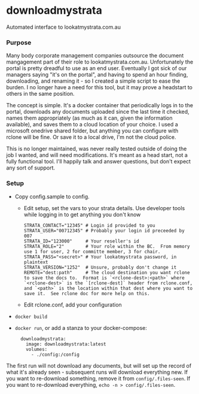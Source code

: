 # downloadmystrata
Automated interface to lookatmystrata.com.au

### Purpose
Many body corporate management companies outsource the document mangagement part of their role to lookatmystrata.com.au.
Unfortunately the portal is pretty dreadful to use as an end user.  Eventually I got sick of our managers saying "it's on the portal", and having to spend an hour finding, downloading, and renaming it - so I created a simple script to ease the burden.  I no longer have a need for this tool, but it may prove a headstart to others in the same position.

The concept is simple.  It's a docker container that periodically logs in to the portal, downloads any documents uploaded since the last time it checked, names them appropriately (as much as it can, given the information available), and saves them to a cloud location of your choice.  I used a microsoft onedrive shared folder, but anything you can configure with rclone will be fine.  Or save it to a local drive, I'm not the cloud police.

This is no longer maintained, was never really tested outside of doing the job I wanted, and will need modifications.  It's meant as a head start, not a fully functional tool.  I'll happily talk and answer questions, but don't expect any sort of support.


### Setup
- Copy config.sample to config.
  - Edit setup, set the vars to your strata details.  Use developer tools while logging in to get anything you don't know
  
        STRATA_CONTACT="12345" # Login id provided to you
        STRATA_USER="00712345" # Probably your login id preceeded by 007
        STRATA_ID="123000"     # Your reseller's id
        STRATA_ROLE="2"        # Your role within the BC.  From memory use 1 for user, 2 for committe member, 3 for chair.
        STRATA_PASS="<secret>" # Your lookatmystrata password, in plaintext
        STRATA_VERSION="1252"  # Unsure, probably don't change it
        REMOTE="dest:path"     # The cloud destination you want rclone to save the docs to.  Format is `<rclone-dest>:<path>` where `<rclone-dest>` is the `[rclone-dest]` header from rclone.conf, and `<path>` is the location within that dest where you want to save it.  See rclone doc for more help on this.
  - Edit rclone.conf, add your configuration
- `docker build`
- `docker run`, or add a stanza to your docker-compose:

        downloadmystrata:
          image: downloadmystrata:latest
          volumes:
            - ./config:/config

The first run will not download any documents, but will set up the record of what it's already seen - subsequent runs will download everything new.
If you want to re-download something, remove it from `config/.files-seen`.  If you want to re-download everything, `echo -n > config/.files-seen`.
